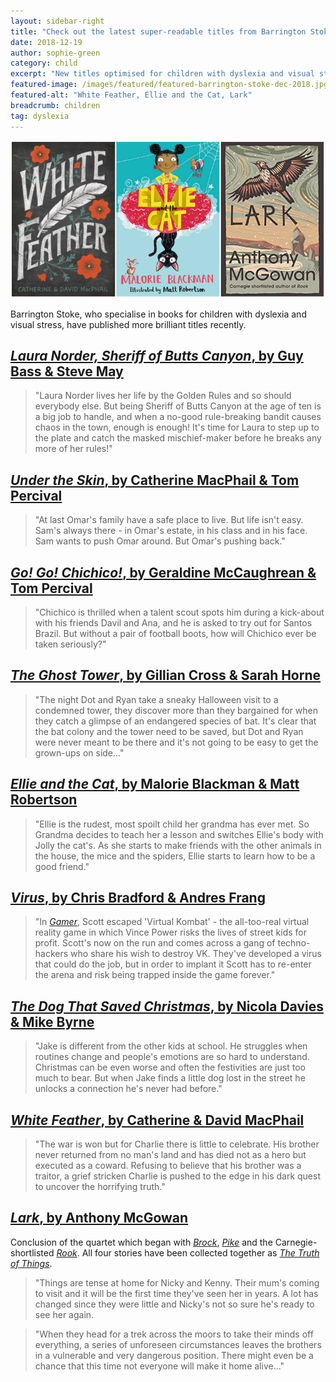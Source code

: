 ```yaml
---
layout: sidebar-right
title: "Check out the latest super-readable titles from Barrington Stoke"
date: 2018-12-19
author: sophie-green
category: child
excerpt: "New titles optimised for children with dyslexia and visual stress from Gillian Cross, Malorie Blackman, Nicola Davies and more."
featured-image: /images/featured/featured-barrington-stoke-dec-2018.jpg
featured-alt: "White Feather, Ellie and the Cat, Lark"
breadcrumb: children
tag: dyslexia
---
```


![White Feather, Ellie and the Cat, Lark](/images/featured/featured-barrington-stoke-dec-2018.jpg)

Barrington Stoke, who specialise in books for children with dyslexia and visual stress, have published more brilliant titles recently.

## [<cite>Laura Norder, Sheriff of Butts Canyon</cite>, by Guy Bass & Steve May](https://suffolk.spydus.co.uk/cgi-bin/spydus.exe/ENQ/OPAC/BIBENQ?BRN=2515207)

> "Laura Norder lives her life by the Golden Rules and so should everybody else. But being Sheriff of Butts Canyon at the age of ten is a big job to handle, and when a no-good rule-breaking bandit causes chaos in the town, enough is enough! It's time for Laura to step up to the plate and catch the masked mischief-maker before he breaks any more of her rules!"

## [<cite>Under the Skin</cite>, by Catherine MacPhail & Tom Percival](https://suffolk.spydus.co.uk/cgi-bin/spydus.exe/ENQ/OPAC/BIBENQ?BRN=2515208)

> "At last Omar's family have a safe place to live. But life isn't easy. Sam's always there - in Omar's estate, in his class and in his face. Sam wants to push Omar around. But Omar's pushing back."

## [<cite>Go! Go! Chichico!</cite>, by Geraldine McCaughrean & Tom Percival](https://suffolk.spydus.co.uk/cgi-bin/spydus.exe/ENQ/OPAC/BIBENQ?BRN=2515210)

> "Chichico is thrilled when a talent scout spots him during a kick-about with his friends Davil and Ana, and he is asked to try out for Santos Brazil. But without a pair of football boots, how will Chichico ever be taken seriously?"

## [<cite>The Ghost Tower</cite>, by Gillian Cross & Sarah Horne](https://suffolk.spydus.co.uk/cgi-bin/spydus.exe/ENQ/OPAC/BIBENQ?BRN=2515206)

> "The night Dot and Ryan take a sneaky Halloween visit to a condemned tower, they discover more than they bargained for when they catch a glimpse of an endangered species of bat. It's clear that the bat colony and the tower need to be saved, but Dot and Ryan were never meant to be there and it's not going to be easy to get the grown-ups on side..."

## [<cite>Ellie and the Cat</cite>, by Malorie Blackman & Matt Robertson](https://suffolk.spydus.co.uk/cgi-bin/spydus.exe/ENQ/OPAC/BIBENQ?BRN=2492484)

> "Ellie is the rudest, most spoilt child her grandma has ever met. So Grandma decides to teach her a lesson and switches Ellie's body with Jolly the cat's. As she starts to make friends with the other animals in the house, the mice and the spiders, Ellie starts to learn how to be a good friend."

## [<cite>Virus</cite>, by Chris Bradford & Andres Frang](https://suffolk.spydus.co.uk/cgi-bin/spydus.exe/ENQ/OPAC/BIBENQ?BRN=2453200)

> "In [<cite>Gamer</cite>](https://suffolk.spydus.co.uk/cgi-bin/spydus.exe/ENQ/OPAC/BIBENQ?BRN=1260456), Scott escaped 'Virtual Kombat' - the all-too-real virtual reality game in which Vince Power risks the lives of street kids for profit. Scott's now on the run and comes across a gang of techno-hackers who share his wish to destroy VK. They've developed a virus that could do the job, but in order to implant it Scott has to re-enter the arena and risk being trapped inside the game forever."

## [<cite>The Dog That Saved Christmas</cite>, by Nicola Davies & Mike Byrne](https://suffolk.spydus.co.uk/cgi-bin/spydus.exe/ENQ/OPAC/BIBENQ?BRN=2453202)

> "Jake is different from the other kids at school. He struggles when routines change and people's emotions are so hard to understand. Christmas can be even worse and often the festivities are just too much to bear. But when Jake finds a little dog lost in the street he unlocks a connection he's never had before."

## [<cite>White Feather</cite>, by Catherine & David MacPhail](https://suffolk.spydus.co.uk/cgi-bin/spydus.exe/ENQ/OPAC/BIBENQ?BRN=2453201)

> "The war is won but for Charlie there is little to celebrate. His brother never returned from no man's land and has died not as a hero but executed as a coward. Refusing to believe that his brother was a traitor, a grief stricken Charlie is pushed to the edge in his dark quest to uncover the horrifying truth."

## [<cite>Lark</cite>, by Anthony McGowan](https://suffolk.spydus.co.uk/cgi-bin/spydus.exe/ENQ/OPAC/BIBENQ?BRN=2492485)

Conclusion of the quartet which began with [<cite>Brock</cite>](https://suffolk.spydus.co.uk/cgi-bin/spydus.exe/ENQ/OPAC/BIBENQ?BRN=1377087), [<cite>Pike</cite>](https://suffolk.spydus.co.uk/cgi-bin/spydus.exe/ENQ/OPAC/BIBENQ?BRN=1752341) and the Carnegie-shortlisted [<cite>Rook</cite>](https://suffolk.spydus.co.uk/cgi-bin/spydus.exe/ENQ/OPAC/BIBENQ?BRN=2153898). All four stories have been collected together as [<cite>The Truth of Things</cite>](https://suffolk.spydus.co.uk/cgi-bin/spydus.exe/ENQ/OPAC/BIBENQ?BRN=2493021).

> "Things are tense at home for Nicky and Kenny. Their mum's coming to visit and it will be the first time they've seen her in years. A lot has changed since they were little and Nicky's not so sure he's ready to see her again.

> "When they head for a trek across the moors to take their minds off everything, a series of unforeseen circumstances leaves the brothers in a vulnerable and very dangerous position. There might even be a chance that this time not everyone will make it home alive..."
